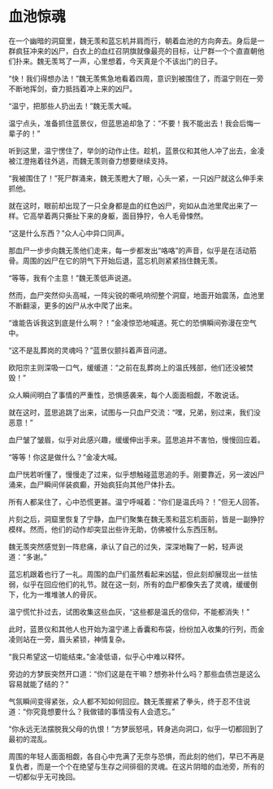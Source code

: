 # 血池惊魂

在一个幽暗的洞窟里，魏无羡和蓝忘机并肩而行，朝着血池的方向奔去。身后是一群疯狂冲来的凶尸，白衣上的血红召阴旗就像最亮的目标，让尸群一个个直直朝他们扑来。魏无羡骂了一声，心里想着，今天真是个不该出门的日子。

“快！我们得想办法！”魏无羡焦急地看着四周，意识到被围住了，而温宁则在一旁不断地挥剑，奋力抵挡着冲上来的凶尸。

“温宁，把那些人扔出去！”魏无羡大喊。

温宁点头，准备抓住蓝景仪，但蓝思追却急了：“不要！我不能出去！我会后悔一辈子的！”

听到这里，温宁愣住了，举剑的动作止住。趁机，蓝景仪和其他人冲了出去，金凌被江澄拖着往外逃，而魏无羡则奋力想要继续支持。

“我被围住了！”死尸群涌来，魏无羡瞪大了眼，心头一紧，一只凶尸就这么伸手来抓他。

就在这时，眼前却出现了一只全身都是血的红色凶尸，宛如从血池里爬出来了一样。它高举着两只撕扯下来的身躯，面目狰狞，令人毛骨悚然。

“这是什么东西？”众人心中异口同声。

那血尸一步步向魏无羡他们走来，每一步都发出“咯咯”的声音，似乎是在活动筋骨。周围的凶尸在它的阴气下开始后退，蓝忘机则紧紧挡住魏无羡。

“等等，我有个主意！”魏无羡低声说道。

然而，血尸突然仰头高喊，一阵尖锐的嘶吼响彻整个洞窟，地面开始震荡，血池里不断翻滚，更多的凶尸从水中爬了出来。

“谁能告诉我这到底是什么啊？！”金凌惊恐地喊道。死亡的恐惧瞬间弥漫在空气中。

“这不是乱葬岗的灵魂吗？”蓝景仪颤抖着声音问道。

欧阳宗主则深吸一口气，缓缓道：“之前在乱葬岗上的温氏残部，他们还没被焚毁！”

众人瞬间明白了事情的严重性，恐惧感袭来，每个人面面相觑，不敢说话。

就在这时，蓝思追跳了出来，试图与一只血尸交流：“嘿，兄弟，别过来，我们没恶意！”

血尸皱了皱眉，似乎对此感兴趣，缓缓伸出手来。蓝思追并不害怕，慢慢回应着。

“等等！你这是做什么？”金凌大喊。

血尸恍若听懂了，慢慢走了过来，似乎想触碰蓝思追的手。刚要靠近，另一波凶尸涌来，血尸瞬间佯装疯癫，开始疯狂向其他尸体扑去。

所有人都呆住了，心中恐慌更甚。温宁呼喊着：“你们是温氏吗？！”但无人回答。

片刻之后，洞窟里恢复了宁静，血尸们聚集在魏无羡和蓝忘机面前，皆是一副狰狞模样。然而，他们的动作却突显出些许无助，仿佛被什么东西压制。

魏无羡突然感觉到一阵悲痛，承认了自己的过失，深深地鞠了一躬，轻声说道：“多谢。”

蓝忘机跟着也行了一礼。周围的血尸们虽然看起来凶猛，但此刻却展现出一丝怯弱，似乎在回应他们的礼节。就在这一刻，所有的血尸都像失去了灵魂，缓缓倒下，化为一堆堆骇人的骨灰。

温宁慌忙扑过去，试图收集这些血灰，“这些都是温氏的信仰，不能都消失！”

此时，蓝景仪和其他人也开始为温宁递上香囊和布袋，纷纷加入收集的行列，而金凌则站在一旁，眉头紧锁，神情复杂。

“我只希望这一切能结束。”金凌低语，似乎心中难以释怀。

旁边的方梦辰突然开口道：“你们这是在干嘛？想弥补什么吗？那些血债岂是这么容易就能了结的？”

气氛瞬间变得紧张，众人都不知如何回应。魏无羡握紧了拳头，终于忍不住说道：“你究竟想要什么？我做错的事情没有人会遗忘。”

“你永远无法摆脱我父母的仇恨！”方梦辰怒吼，转身逃向洞口，似乎一切都回到了最初的混乱。

周围的年轻人面面相觑，各自心中充满了无奈与恐惧，而此刻的他们，早已不再是复仇者，而是一个个在绝望与生存之间徘徊的灵魂。在这片阴暗的血池旁，所有的一切都似乎无可挽回。